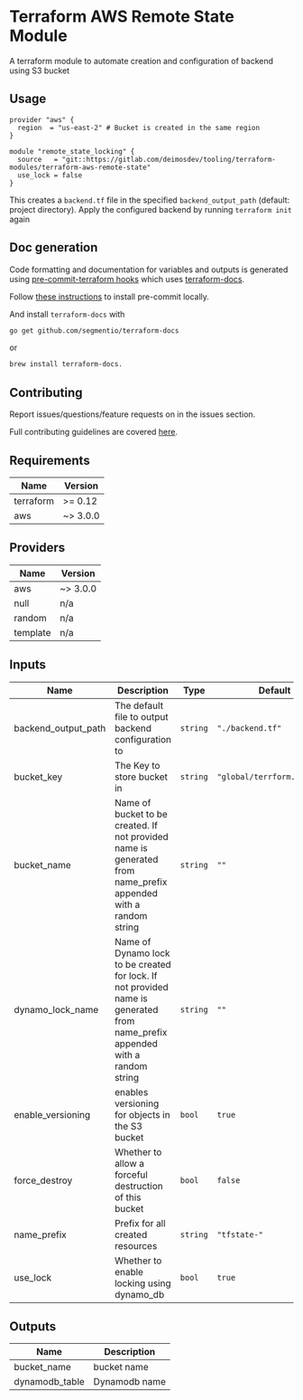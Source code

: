 # Terraform AWS Remote State Module
A terraform module to automate creation and configuration of backend using S3 bucket

## Usage

```hcl
provider "aws" {
  region  = "us-east-2" # Bucket is created in the same region
}

module "remote_state_locking" {
  source   = "git::https://gitlab.com/deimosdev/tooling/terraform-modules/terraform-aws-remote-state"
  use_lock = false
}
```

This creates a `backend.tf` file in the specified `backend_output_path` (default: project directory). Apply the configured backend by running `terraform init` again


## Doc generation

Code formatting and documentation for variables and outputs is generated using [pre-commit-terraform hooks](https://github.com/antonbabenko/pre-commit-terraform) which uses [terraform-docs](https://github.com/segmentio/terraform-docs).

Follow [these instructions](https://github.com/antonbabenko/pre-commit-terraform#how-to-install) to install pre-commit locally.

And install `terraform-docs` with
```bash
go get github.com/segmentio/terraform-docs
```
or
```bash
brew install terraform-docs.
```

## Contributing

Report issues/questions/feature requests on in the issues section.

Full contributing guidelines are covered [here](CONTRIBUTING.md).

<!-- BEGINNING OF PRE-COMMIT-TERRAFORM DOCS HOOK -->
## Requirements

| Name | Version |
|------|---------|
| terraform | >= 0.12 |
| aws | ~> 3.0.0 |

## Providers

| Name | Version |
|------|---------|
| aws | ~> 3.0.0 |
| null | n/a |
| random | n/a |
| template | n/a |

## Inputs

| Name | Description | Type | Default | Required |
|------|-------------|------|---------|:--------:|
| backend\_output\_path | The default file to output backend configuration to | `string` | `"./backend.tf"` | no |
| bucket\_key | The Key to store bucket in | `string` | `"global/terrform.tfstate"` | no |
| bucket\_name | Name of bucket to be created. If not provided name is generated from name\_prefix appended with a random string | `string` | `""` | no |
| dynamo\_lock\_name | Name of Dynamo lock to be created for lock. If not provided name is generated from name\_prefix appended with a random string | `string` | `""` | no |
| enable\_versioning | enables versioning for objects in the S3 bucket | `bool` | `true` | no |
| force\_destroy | Whether to allow a forceful destruction of this bucket | `bool` | `false` | no |
| name\_prefix | Prefix for all created resources | `string` | `"tfstate-"` | no |
| use\_lock | Whether to enable locking using dynamo\_db | `bool` | `true` | no |

## Outputs

| Name | Description |
|------|-------------|
| bucket\_name | bucket name |
| dynamodb\_table | Dynamodb name |

<!-- END OF PRE-COMMIT-TERRAFORM DOCS HOOK -->